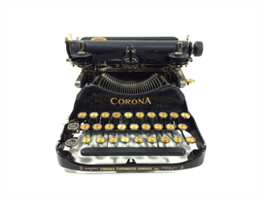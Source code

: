 <!-- TITLE: Corona 3 -->
<!-- SUBTITLE: About the Corona 3 -->

![Corona 3](/uploads/corona/corona-3.jpg "Corona 3")